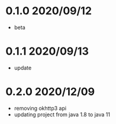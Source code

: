 # 0.1.0 2020/09/12
- beta

# 0.1.1 2020/09/13
- update

# 0.2.0 2020/12/09
- removing okhttp3 api
- updating project from java 1.8 to java 11